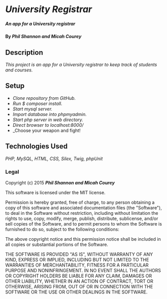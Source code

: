 # _University Registrar_

##### _An app for a University registrar_

#### By _**Phil Shannon and Micah Courey**_

## Description

_This project is an app for a University registrar to keep track of students and courses._

## Setup

* _Clone repository from GitHub._
* _Run $ composer install._
* _Start mysql server._
* _Import database into phpmyadmin._
* _Start php server in web directory._
* _Direct browser to localhost:8000/_
* _Choose your weapon and fight!


## Technologies Used

_PHP, MySQL, HTML, CSS, Silex, Twig, phpUnit_

### Legal

Copyright (c) 2015 **_Phil Shannon and Micah Courey_**

This software is licensed under the MIT license.

Permission is hereby granted, free of charge, to any person obtaining a copy
of this software and associated documentation files (the "Software"), to deal
in the Software without restriction, including without limitation the rights
to use, copy, modify, merge, publish, distribute, sublicense, and/or sell
copies of the Software, and to permit persons to whom the Software is
furnished to do so, subject to the following conditions:

The above copyright notice and this permission notice shall be included in
all copies or substantial portions of the Software.

THE SOFTWARE IS PROVIDED "AS IS", WITHOUT WARRANTY OF ANY KIND, EXPRESS OR
IMPLIED, INCLUDING BUT NOT LIMITED TO THE WARRANTIES OF MERCHANTABILITY,
FITNESS FOR A PARTICULAR PURPOSE AND NONINFRINGEMENT. IN NO EVENT SHALL THE
AUTHORS OR COPYRIGHT HOLDERS BE LIABLE FOR ANY CLAIM, DAMAGES OR OTHER
LIABILITY, WHETHER IN AN ACTION OF CONTRACT, TORT OR OTHERWISE, ARISING FROM,
OUT OF OR IN CONNECTION WITH THE SOFTWARE OR THE USE OR OTHER DEALINGS IN
THE SOFTWARE.
